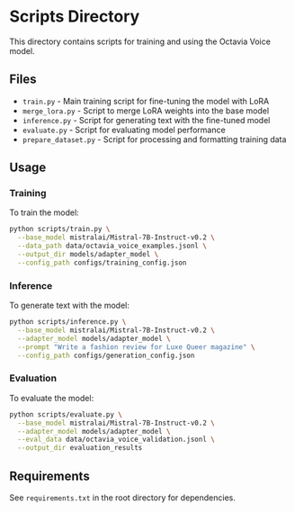 # Scripts Directory

This directory contains scripts for training and using the Octavia Voice model.

## Files

- `train.py` - Main training script for fine-tuning the model with LoRA
- `merge_lora.py` - Script to merge LoRA weights into the base model
- `inference.py` - Script for generating text with the fine-tuned model
- `evaluate.py` - Script for evaluating model performance
- `prepare_dataset.py` - Script for processing and formatting training data

## Usage

### Training

To train the model:

```bash
python scripts/train.py \
  --base_model mistralai/Mistral-7B-Instruct-v0.2 \
  --data_path data/octavia_voice_examples.jsonl \
  --output_dir models/adapter_model \
  --config_path configs/training_config.json
```

### Inference

To generate text with the model:

```bash
python scripts/inference.py \
  --base_model mistralai/Mistral-7B-Instruct-v0.2 \
  --adapter_model models/adapter_model \
  --prompt "Write a fashion review for Luxe Queer magazine" \
  --config_path configs/generation_config.json
```

### Evaluation

To evaluate the model:

```bash
python scripts/evaluate.py \
  --base_model mistralai/Mistral-7B-Instruct-v0.2 \
  --adapter_model models/adapter_model \
  --eval_data data/octavia_voice_validation.jsonl \
  --output_dir evaluation_results
```

## Requirements

See `requirements.txt` in the root directory for dependencies.
